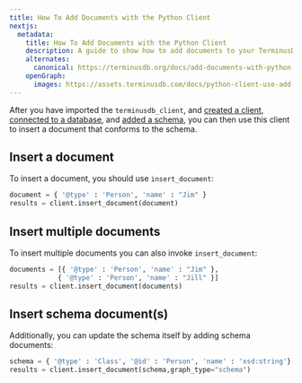 ```yaml
---
title: How To Add Documents with the Python Client
nextjs:
  metadata:
    title: How To Add Documents with the Python Client
    description: A guide to show how to add documents to your TerminusDB projects using the Python Client.
    alternates:
      canonical: https://terminusdb.org/docs/add-documents-with-python-client/
    openGraph:
      images: https://assets.terminusdb.com/docs/python-client-use-add-documents.png
---
```


After you have imported the `terminusdb_client`, and [created a client](/docs/connect-with-python-client/), [connected to a database](/docs/connect-with-python-client/), and [added a schema](/docs/add-a-schema-with-the-python-client/), you can then use this client to insert a document that conforms to the schema.

## Insert a document

To insert a document, you should use `insert_document`:

```python
document = { '@type' : 'Person', 'name' : "Jim" }
results = client.insert_document(document)
```

## Insert multiple documents

To insert multiple documents you can also invoke `insert_document`:

```python
documents = [{ '@type' : 'Person', 'name' : "Jim" },
            { '@type' : 'Person', 'name' : "Jill" }]
results = client.insert_document(documents)
```

## Insert schema document(s)

Additionally, you can update the schema itself by adding schema documents:

```python
schema = { '@type' : 'Class', '@id' : 'Person', 'name' : 'xsd:string'}
results = client.insert_document(schema,graph_type="schema")
```